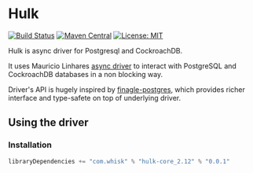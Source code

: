Hulk
=============

[![Build Status](https://travis-ci.org/whisklabs/hulk.svg?branch=master)](https://travis-ci.org/whisklabs/hulk)
[![Maven Central](https://maven-badges.herokuapp.com/maven-central/com.whisk/hulk-core_2.12/badge.svg)](https://maven-badges.herokuapp.com/maven-central/com.whisk/hulk-core_2.12)
[![License: MIT](https://img.shields.io/badge/License-MIT-yellow.svg)](https://opensource.org/licenses/MIT)

Hulk is async driver for Postgresql and CockroachDB.

It uses Mauricio Linhares [async driver](https://github.com/mauricio/postgresql-async) to interact with PostgreSQL and CockroachDB databases in a non blocking way.

Driver's API is hugely inspired by [finagle-postgres](https://github.com/finagle/finagle-postgres), which provides richer interface and type-safete on top of underlying driver. 

## Using the driver

### Installation

```scala
libraryDependencies += "com.whisk" % "hulk-core_2.12" % "0.0.1"
```
